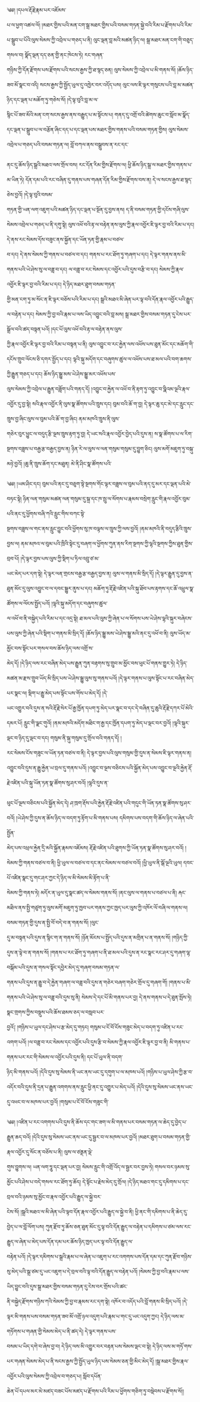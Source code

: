﻿  
༄༅། །དཔལ་རྡོ་རྗེ་རྣམ་པར་འཇོམས་  
པ་ལ་ཕྱག་འཚལ་ལོ། །མཐར་གྱིས་པའི་མན་ངག་སྒྲ་མཐར་གྱིས་པའི་བསམ་གཏན་སྐྱེ་བའི་རིམ་པ་རྫོགས་པའི་རིམ་པ་སྒྲུབ་པ་པོའི་ལུས་སེམས་ཀྱི་འབྲེལ་པ་གཅད་པ་ནི། ལུང་ལྡན་བླ་མའི་མཚན་ཉིད་ལ། སྒྲ་མཐར་མན་ངག་གི་བཅུད་གསལ་བ། སྣོད་ལྡན་དད་ཅན་གྱི་ནང་ཁེངས་ཏེ། རང་གཞན་  
གཉིས་ཀྱི་དོན་རྫོགས་པས་རྫོགས་པའི་སངས་རྒྱས་ཀྱི་ཐ་སྙད་ཅན། ལུས་སེམས་ཀྱི་འབྲེལ་པ་མི་གནས་སོ། །ཆོས་ཉིད་ཟབ་མོ་སྣང་བ་འདི། སངས་རྒྱས་ཀྱི་སྤྱོད་ཡུལ་དུ་འཁྱེར་བར་འདོད་པས། ལུང་ལས་ཇི་ལྟར་གསུངས་པའི་བླ་མ་མཚན་ཉིད་དང་ལྡན་པ་མཆོག་ཏུ་གཅེས་སོ། །དེ་ལྟ་བུའི་བླ་མ་ལ་  
སྙིང་པོ་ཟབ་མོའི་མན་ངག་སངས་རྒྱས་ནས་བརྒྱུད་པ་མ་སྟོངས་པ། གནད་དུ་འགྲོ་བའི་ཚེགས་ཆུང་བ་སློབ་མ་སྣོད་དང་ལྡན་པ་སྒྲུབ་པ་ལ་བརྩོན་ཞིང་དད་པ་དང་ལྡན་པས་མཐར་གྱིས་གནས་པའི་བསམ་གཏན་གྱིས། ལུས་སེམས་འབྲེལ་པ་གཅད་པའི་བསམ་གཏན་ལ། བློ་བཀལ་ནས་བསྒྲུབས་ན་རང་དང་  
  
ནང་དུ་ཆོས་ཉིད་སྒྲའི་མཐའ་ལས་གྲོལ་བས། རང་དོན་རིམ་གྱིས་རྫོགས་ལ། ཕྱི་ཆོས་ཉིད་སྒྲ་ལ་མཐར་གྱིས་གནས་པ་མ་ཡིན་ཏེ། དོན་དམ་པའི་རང་བཞིན་དུ་གནས་པས་གཞན་དོན་རིམ་གྱིས་རྫོགས་བས་ན། དེ་ལ་སངས་རྒྱས་ཐ་སྙད་ཅེས་བྱའོ། །དེ་ལྟ་བུའི་བསམ་  
གཏན་གྱི་ཡན་ལག་འཇུག་པའི་མཚན་ཉིད་དང་ལྡན་པ་སྔོན་དུ་བྱས་ནས། ད་ནི་བསམ་གཏན་གྱི་དངོས་གཞི་ལུས་སེམས་འབྲེལ་པ་གཅད་པ་ནི་དགུ་སྟེ། ལུས་འཕོ་བའི་རྟ་ལ་བརྟེན་ནས་ལུས་ཀྱི་རྣལ་འབྱོར་ཇི་ལྟར་བྱ་བའི་རིམ་པ་དང། དེ་ནས་རང་སེམས་དོས་བཟུང་ནས་སྐྱོན་དང་ཡོན་ཏན་གྱི་རྣམ་པ་བཙལ་  
བ་དང། དེ་ནས་སེམས་ཀྱི་གནས་པ་བཙལ་བ་དང། གནས་པ་རང་ཐོག་ཏུ་གཞག་པ་དང། དེ་ལྟར་གནས་ནས་མི་གནས་པའི་ཡེ་ཤེས་སུ་ལ་བཟླ་བ་དང། ལ་བཟླ་བ་རང་སེམས་དང་འབྱོར་པའི་དུས་བརྩི་བ་དང། སེམས་ཀྱི་རྣལ་འབྱོར་ཇི་ལྟར་བྱ་བའི་རིམ་པ་དང། དེ་ཉིད་མཐར་ཐུག་བསམ་གཏན་  
གྱི་མན་ངག་ཏུ་མ་སོང་ན་ཇི་ལྟར་བཅོས་པའི་རིམ་པ་དང། སྒྲའི་མཐའ་མི་ཞེན་པར་ལྟ་བའི་དོན་རྣལ་འབྱོར་པའི་རྒྱུད་ལ་བརྟེན་པ་དང། སེམས་ཀྱི་བྱ་བའི་རྣམ་པ་ལས་ཡིད་འབྱུང་བའི་བླ་མས། སྒྲ་མཐར་གྱིས་བསམ་གཏན་དུ་ངེས་པར་སྒྲོལ་བའི་ཚད་བསྟན་པའོ། །དང་པོ་ལུས་འཕོ་བའི་རྟ་ལ་བརྟེན་ནས་ལུས་  
ཀྱི་རྣལ་འབྱོར་ཇི་ལྟར་བྱ་བའི་རིམ་པ་བསྟན་པ་ནི། ལུས་འབྱུང་བ་རང་རྐྱེན་ལས་འཕོས་པས་ཐུན་མོང་དང་མཆོག་གི་དངོས་གྲུབ་ལོངས་ཅི་དགར་སྤྱོད་པ་དང། ལྷའི་སྐུ་མདོག་དང་བཞུགས་ཚུལ་ལ་འཕོས་པས་ཐ་མལ་པའི་བག་ཆགས་ཀྱི་རྒྱུན་གཅད་པ་དང། ཆོས་ཉིད་སྒྱུ་མས་ཡེ་ཤེས་སྒྱུ་མར་འཕོས་པས་  
ལུས་སེམས་ཀྱི་འབྲེལ་པ་རྒྱུན་བཟློག་པའི་གནད་དོ། །འབྱུང་བ་རྐྱེན་ལ་འཕོ་བ་ནི་རྟག་ཏུ་འབྱུང་བ་བྮིའམ་ལྔའི་རྣལ་འབྱོར་དུ་བྱ་སྟེ། སའི་རྣལ་འབྱོར་ནི་ལུས་སྣ་ཚོགས་པའི་ཁྲུས་དང། བུམ་བའི་ཆོ་ག་བྱ། དེ་ལྟར་ཆུ་དང་མེ་དང་རླུང་དང་ཁྲུས་བྱ་ཞིང་ལུས་ལ་བུམ་པའི་ཆོ་ག་བྱ་ཞིང། ནམ་མཁའི་ཁྲུས་ནི་ལུས་  
གཅེར་བུར་ཕྱུང་ལ་བདུད་རྩི་ལྔས་ཁྲུས་རྟག་ཏུ་བྱ། དེ་ཡང་སའི་རྣལ་འབྱོར་བྱེད་པའི་དུས་ན། ས་སྣ་ཚོགས་པ་ལ་རིག་སྔགས་བཟླས་པ་བརྒྱ་རྩ་བརྒྱད་བྱས་ན། ཉིན་རེ་ལ་ལུས་ལ་ལན་གསུམ་གསུམ་དུ་བྱུག་ཅིང། ལུས་མགོ་མཇུག་ཏུ་བསྐུ་མཉེ་བྱའོ། །ཆུ་ནི་ཁྲུས་ཆོག་དང་མཐུན། མེ་ནི་ཤིང་སྣ་ཚོགས་པའི་  
  
༄༅། །ཡམ་ཤིང་དང། བུམ་པའི་ནང་དུ་བཅུག་སྟེ་སྔགས་གོང་ལྟར་བཟླས་ལ་བུམ་པའི་ནད་དུ་མར་དང་ལྡན་པའི་མེ་བཏང་སྟེ། ཉིན་ལན་གསུམ་མཚན་ལན་གསུམ་དུ་སྐྲ་དང་ཁ་སྤུ་ལ་སོགས་པ་རྣམས་བསྲེག་རླུང་གི་རྣལ་འབྱོར་བུམ་པའི་ནང་དུ་ཕྱོགས་བཞི་ཀའི་རླུང་གིས་བཀང་སྟེ་  
སྔགས་བཟླས་ལ་གང་ནས་རླུང་བྱུང་བའི་ཕྱོགས་སུ་ཁ་བལྟས་ལ་ཁྲུས་ཀྱི་ལས་བྱའོ། །ནམ་མཁའི་ནི་བདུད་རྩིའི་ཁྲུས་བྱས་ལ། ནམ་མཁའ་ལ་བུམ་པའི་ཁྲིའི་སྟེང་དུ་བཞག་ལ་ཕྱོགས་ཀུན་ནས་རིག་སྔགས་ཀྱི་ལྷའི་སྔགས་ཀྱིས་ཐུན་གྱིས་བྲབ་པོ། །དེ་ལྟར་བྱས་པས་ལུས་ཀྱི་སྡིག་པ་ཏིལ་འབྲུ་ཙ་མ་  
ཡང་མེད་པར་དག་སྟེ། དེ་ལྟར་ལན་གྲངས་བརྒྱ་རྩ་བརྒྱད་བྱས་ན། ལུས་ལ་གནས་མི་སྲིད་དོ། །དེ་ལྟར་རྒྱུན་དུ་བྱས་ན་ཐུན་མོང་དུ་ལུས་འབྱུང་བ་ལ་དབང་སྒྱུར་ནུས་པ་དང། མཆོག་ཏུ་རྡོ་རྗེ་འཛིན་པའི་སྐུ་ཐོབ་པས་རྟགས་དང་ཆོ་འཕྲུལ་སྣ་ཚོགས་ལ་ལོངས་སྤྱོད་པའོ། །ལྷའི་སྐུ་མདོག་དང་བཞུགས་ཚུལ་  
ལ་འཕོ་བ་ནི་བསྐྱེད་པའི་རིམ་པ་དང་འདྲ་སྟེ། ཐ་མལ་པའི་ལུས་ཀྱི་ཞེན་པ་ལ་སོགས་པས་ཡེ་ཤེས་ལྷའི་སྐུར་བཞེངས་པས་ལུས་ཀྱི་ཞེན་པའི་སྡིག་པ་གནས་མི་སྲིད་དོ། །ཆོས་ཉིད་སྒྱུ་མས་ཡེ་ཤེས་སྒྱུ་མའི་ནང་དུ་འཕོ་བ་ནི། ལུས་ཡོད་མ་མྱོང་བས་སྟོང་པར་གསལ་བས་ཆོས་ཉིད་ལས་འགྲོ་ས་  
མེད་དོ། །དེ་ཉིད་ལས་རང་བཞིན་མེད་པས་རྒྱུན་ཀུན་བརྟགས་སུ་གྲུབ་མ་མྱོང་བས་ཕུང་པོ་གནས་གྱུར་ཏེ། དེ་ཉིད་མཚན་མ་རྫས་གྲུབ་ཡོད་མི་སྲིད་པས་ཡེ་ཤེས་སྒྱུ་ལུས་སུ་གནས་པའོ། །དེ་ལྟར་གནས་པ་ལུས་སྟོང་པ་རང་བཞིན་མེད་པར་སྣང་ལ། སྡིག་པ་རྒྱུ་མེད་པས་སྟོང་པས་གོས་པ་མེད་དོ། །དེ་  
ཡང་འགྱུར་བའི་དུས་ན་སའི་རྡོ་རྗེ་སེར་པོ་རྒྱ་ཁྱོན་དཔག་ཏུ་མེད་པར་སྣང་བ་དང་དེ་བཞིན་དུ་ཆུའི་རྡོ་རྗེ་དཀར་པོ་མེའི་དམར་པོ། རླུང་གི་ལྗང་གུའོ། །ནམ་མཁའི་མདོག་མཐིང་ག་རྒྱ་དང་ཁྱོན་དཔག་ཏུ་མེད་པ་ལྡང་བར་བྱའོ། །ལྷའི་སྐུར་ལྡང་བ་ཉིད་དུ་ལྡང་བ་དང། གསུམ་ནི་སྐུ་གསུམ་དུ་གྲོལ་བའི་གནད་དོ། །  
རང་སེམས་ངོས་གཟུང་ལ་ཡོན་ཏན་བཙལ་བ་ནི། དེ་ལྟར་བྱས་པའི་ལུས་གསུམ་གྱི་དུས་ན་སེམས་ཇི་ལྟར་གནས་ན། འབྱུང་བའི་དུས་ན་རྒྱུ་རྐྱེན་ཡ་བྲལ་དུ་གནས་པའོ། །འབྱུང་བ་ལྔས་བཅིངས་པའི་སྐྱོན་མེད་པས་འབྱུང་བ་ལྔའི་རྐྱེན་རྡོ་རྗེ་འཛིན་པའི་སྐུ་ཡོན་ཏན་སྣ་ཚོགས་སུ་ཤར་བའོ། །ལྷའི་དུས་ན་  
  
ཕུང་པོ་ལྔས་བཅིངས་པའི་སྐྱོན་མེད་དེ། ཤ་ཁྲག་རྡོས་པའི་རྐྱེན་རྡོ་རྗེ་འཛིན་པའི་གདུང་གི་ཡོན་ཏན་སྣ་ཚོགས་སུ་ཤར་བའོ། །ཡེ་ཤེས་ཀྱི་དུས་ན་ཆོས་ཉིད་ལ་བདག་ཏུ་རྟོག་པ་མི་གནས་པས། དམིགས་པས་བདག་གི་ཆོས་ཉིད་ལ་ཞེན་པའི་སྤྱོན་  
མེད་པས་འཕྲལ་རྐྱེན་དྲི་མའི་སྐྱོན་རྣམས་འཇོམས། རྡོ་རྗེ་འཛིན་པའི་ཐུགས་ཀྱི་ཡོན་ཏན་སྣ་ཚོགས་སུ་ཤར་བའོ། །སེམས་ཀྱི་གནས་བཙལ་བ་ནི། ཕྱི་ཡུལ་ལ་བཙལ་བ་དང་ནང་སེམས་ལ་བཙལ་བའོ། །ཕྱི་ཡུལ་ནི་སྒོ་ལྔའི་ཡུལ། དབང་པོ་འཛིན་སྣང་དུ་གང་ཤར་ཀྱང་དེ་ཉིད་ལ་མི་སེམས་མི་རྟོག་པ་ནི་  
སེམས་ཀྱི་གནས་ཏེ། མདོར་ན་ཡུལ་དུ་སྣང་ཚད་ལ་སེམས་གནས་སོ། །ནང་ལུས་ལ་གནས་པ་བཙལ་པ་ནི། རྐང་མཐིལ་ནས་སྤྱི་གཙུག་ཏུ་ལུས་མགོ་མཇུག་ཏུ་ཁྱབ་པར་གནས་ཀྱང་ཁྱད་པར་ལུས་ཀྱི་འཁོར་ལོ་བཞི་ལ་གནས་ལ། བསམ་གཏན་གྱི་དུས་ན་སྤྱི་བོ་བདེ་བ་ན་གནས་སོ། །ལུང་  
དུ་མ་བསྟན་པའི་དུས་ན་སྙིང་ག་ན་གནས་སོ། །ཉོན་མོངས་པ་སྤྱོད་པའི་དུས་ན་མགྲིན་པ་ན་གནས་སོ། །གཉིད་ཀྱི་དུས་ན་ལྟེ་བ་ན་གནས་སོ། །གནས་པ་རང་ཐོག་ཏུ་གཞག་པ་ནི་ཐ་མལ་པའི་དུས་ན་རང་སྣང་རང་ཤར་དུ་གཞག་ལྷ་བསྒོམ་པའི་དུས་ན་གསལ་སྟོང་དབྱེར་མེད་དུ་གཞག་བསམ་གཏན་ལ་  
གནས་པའི་དུས་ན་རྒྱུ་བ་དེ་རྐྱེན་གཞག་ལ་བཟླ་བའི་དུས་ན་གཅེར་བཞག་གཅེར་གྲོལ་དུ་གཞག་གོ། །གནས་པ་མི་གནས་པའི་ཡེ་ཤེས་སུ་ལ་བཟླ་བའི་དུས་སུ་ནི། སེམས་དེ་དང་པོ་མི་གནས་པར་བྱ། དེ་ནས་གནས་པ་དེ་ཐུན་སྤོས་ཏེ། སྣང་གྲགས་ཀྱིས་བསྡུས་པའི་ཆོས་ཐམས་ཅད་ལ་བསླབ་པར་  
བྱའོ༑ །གཉིས་པ་ཡུལ་དང་ཤེས་པ་རྩ་མེད་དུ་གཏང། གསུམ་པ་ངོ་བོ་ངོས་གཟུང་མེད་པ་བདག་ཏུ་འཛིན་པ་རང་འགག་པའོ། །ལ་བཟླ་བ་རང་སེམས་དང་འབྱོར་པའི་དུས་རྩི་བ་སེམས་ཀྱི་རྣལ་འབྱོར་ཇི་ལྟར་བྱ་བ་ནི། མི་གནས་པ་གནས་པར་རང་གི་སེམས་ལ་འབྱོར་པའི་དུས་ནི། དང་པོ་ཡུལ་ནི་བདག་  
ཉིད་མི་གནས་པའོ། །དེའི་དུས་སུ་སེམས་ནི་ཡང་ནས་ཡང་དུ་དགུག་པ་ལ་མཁས་པའོ། །གཉིས་པ་ཡུལ་ཤེས་ཀྱི་རྩ་བ་འདོར་བའི་དུས་ནི་དྲན་པ་རྒྱུན་འགགས་ནས་རླུང་ཕྱི་ནང་དུ་འགྱུར་པ་མེད་པའོ། །དེའི་དུས་སུ་སེམས་ཡང་ནས་ཡང་དུ་འཕང་བ་ལ་མཁས་པར་བྱའོ། །གསུམ་པ་ངོ་བོ་ངོས་གཟུང་གི་  
  
༄༅། །འཛིན་པ་རང་འགགས་པའི་དུས་ནི་ཆོས་དང་གང་ཟག་ལ་མི་གནས་པར་བསམ་གཏན་ལ་ཆེད་དུ་བྱེད་པ་རྒྱུན་ཆད་བའོ། །དེའི་དུས་སུ་སེམས་ཡང་ནས་ཡང་དུ་སྦྱར་བ་ལ་མཁས་པར་བྱའོ། །མཐར་ཐུག་པ་བསམ་གཏན་གྱི་རྣལ་འབྱོར་དུ་སོང་ན་བཅོས་པ་ནི། ལུས་ལ་ཙནྡན་ལྡེ་  
གུས་བྱུགས་ལ། ཡན་ལག་ཧཱུ་དང་ལྡན་པར་བྱ། སེམས་རླུང་གི་འགྲོ་འོད་ལ་སྦྱར་བར་བྱས་ཏེ། གསལ་བར་ཉམས་སུ་མྱོང་པའི་ཤེས་པ་བདེ་གསལ་རང་ཐོག་ཏུ་ཆོད། དེ་སྟོང་པ་རྗེས་མེད་དུ་གྲོལ། །དེ་ཉིད་མཐའ་གང་དུ་དམིགས་པ་དང་བྲལ་བའི་ཉམས་སུ་མྱོང་བ་རྣལ་འབྱོར་པའི་རྒྱུད་ལ་སྐྱེ་བར་  
ངེས་སོ། །སྒྲའི་མཐའ་ལ་མི་ཞེན་པའི་ལྟབ་དོན་རྣལ་འབྱོར་པའི་རྒྱུད་ལ་སྐྱེ་བ་ནི། ཕྱི་ནང་གི་དམིགས་པ་ནི་ཆེད་དུ་བྱེད་པ་ལ་བློ་ལོག་པས། ཀུན་རྫོབ་ཏུ་ཆོས་ཅན་ཐུན་མོང་དུ་ལྟ་བའི་དོན་རྒྱུད་ལ་བརྟེན་པ་དམིགས་པ་ཙམ་ལས་རང་རྒྱུད་ལ་ཞེན་པ་མེད་པས་དོན་དམ་པར་ཆོས་ཉིད་ཁྱད་པར་ལྟ་བའི་དོན་རྒྱུད་ལ་  
བརྟེན་པའོ། །དེ་ལྟར་དམིགས་པ་སྒྲའི་རྣམ་པ་ལ་ཞེན་པ་འཇུག་པ་རང་འགགས་པས་དོན་དམ་དང་ཀུན་རྫོབ་གཉིས་སུ་མེད་པའི་སྒྲ་ཙམ་དུ་ཡང་འཇུག་པ་དེ་བྲལ་བའི་ལྟ་བའི་དོན་རྒྱུད་ལ་བརྟེན་པའོ། །སེམས་ཀྱི་བྱ་བའི་རྣམ་པ་ལས་ཡིད་བྱུང་བའི་དུས་སྒྲ་མཐར་གྱིས་བསམ་གཏན་དུ་ངེས་བར་གྲོས་པའི་ཚང་  
ནི་བསྐྱེད་རྫོགས་གཉིས་ཀའི་སེམས་ཀྱི་བྱ་བ་རྣམས་རང་དག་སྟེ། འཁོར་བ་འདོད་པའི་བློ་གནས་མི་སྲིད་པའོ། །དེ་ལྟར་མི་གནས་པས་བསམ་གཏན་ཟབ་མོ་འགྲོ་ཉལ་འདུག་པའི་རྣམ་པ་གང་དུ་ཡང་འདུག་ཀྱང། དེ་ཉིད་ལས་མ་གཏོགས་པ་གཞན་གྱི་སེམས་མེད་པ་ནི་ཚད་དེ། དེ་ལྟར་གནས་པས་  
བསམ་པ་ཡིད་དགེ་བ་ཞེས་བྱ་བ། དེ་ཉིད་ལས་མི་འགྱུར་བར་བརྟན་པས་སེམས་ལྡང་བ་སྟེ། དེ་ཉིད་ལས་མ་གཏོ་གས་པར་གཞན་སེམས་མེད་པ་ནི་སངས་རྒྱས་ཀྱི་སྤྱོད་ཡུལ་ཉིད་པས་སེམས་ཅན་གྱི་མིང་མེད་དོ། །སྒྲ་མཐར་གྱིས་རྣལ་འབྱོར་པའི་ལུས་སེམས་ཀྱི་འབྲེལ་བ་གཅད་པ། སློབ་དཔོན་  
ཆེན་པོ་དཔལ་མར་མེ་མཛད་བཟང་པོས་མཛད་པ་རྫོགས་པའི་རིམ་པ་ཕྱོགས་གཅིག་ཏུ་བསྡེབས་པ་རྫོགས་སོ།།  
  
  
